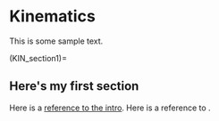 # Kinematics

This is some sample text.

(KIN_section1)=
## Here's my first section

Here is a [reference to the intro](../intro.md). Here is a reference to [](KIN_section1).